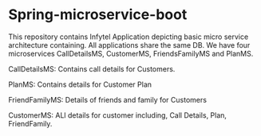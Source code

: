 # Spring-microservice-boot
This repository contains Infytel Application depicting basic micro service architecture containing. All applications share the same DB.
We have four microservices CallDetailsMS, CustomerMS, FriendsFamilyMS and PlanMS.

CallDetailsMS: Contains call details for Customers.

PlanMS: Contains details for Customer Plan

FriendFamilyMS: Details of friends and family for Customers

CustomerMS: ALl details for customer including, Call Details, Plan, FriendFamily.
